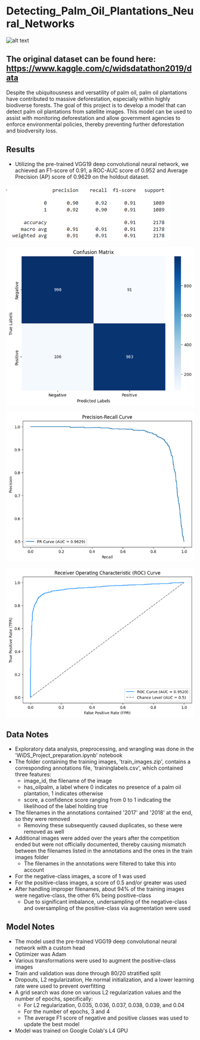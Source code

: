 # Detecting_Palm_Oil_Plantations_Neural_Networks

![alt text](https://assets.wwf.org.au/image/upload/f_auto/q_auto/v1675816625/img_aerial_view_palm_oil_plantation_sabah_borneo.jpg)

## The original dataset can be found here: https://www.kaggle.com/c/widsdatathon2019/data
Despite the ubiquitousness and versatility of palm oil, palm oil plantations have contributed to massive deforestation, especially within highly biodiverse forests. The goal of this project is to develop a model that can detect palm oil plantations from satellite images. This model can be used to assist with monitoring deforestation and allow government agencies to enforce environmental policies, thereby preventing further deforestation and biodversity loss.

## Results
- Utilizing the pre-trained VGG19 deep convolutional neural network, we achieved an F1-score of 0.91, a ROC-AUC score of 0.952 and Average Precision (AP) score of 0.9629 on the holdout dataset.
  
![alt_text](images/classification_report.png)

![alt_text](images/confusion_matrix.png)

![alt_text](images/precision_recall_curve.png)

![alt_text](images/roc_auc_curve.png)


## Data Notes
- Exploratory data analysis, preprocessing, and wrangling was done in the 'WiDS_Project_preparation.ipynb' notebook
- The folder containing the training images, 'train_images.zip', contains a corresponding annotations file, 'traininglabels.csv', which contained three features:
  - image_id, the filename of the image
  - has_oilpalm, a label where 0 indicates no presence of a palm oil plantation, 1 indicates otherwise
  - score, a confidence score ranging from 0 to 1 indicating the likelihood of the label holding true
- The filenames in the annotations contained '2017' and '2018' at the end, so they were removed
  - Removing these subsequently caused duplicates, so these were removed as well
- Additional images were added over the years after the competition ended but were not officially documented, thereby causing mismatch between the filenames listed in the annotations and the ones in the train images folder
  - The filenames in the annotations were filtered to take this into account
- For the negative-class images, a score of 1 was used
- For the positive-class images, a score of 0.5 and/or greater was used
- After handling improper filenames, about 94% of the training images were negative-class, the other 6% being positive-class
  - Due to significant imbalance, undersampling of the negative-class and oversampling of the positive-class via augmentation were used

## Model Notes
- The model used the pre-trained VGG19 deep convolutional neural network with a custom head
- Optimizer was Adam
- Various transformations were used to augment the positive-class images
- Train and validation was done through 80/20 stratified split
- Dropouts, L2 regularization, He normal initialization, and a lower learning rate were used to prevent overfitting
- A grid search was done on various L2 regularization values and the number of epochs, specifically:
  - For L2 regularization, 0.035, 0.036, 0.037, 0.038, 0.039, and 0.04
  - For the number of epochs, 3 and 4
  - The average F1 score of negative and positive classes was used to update the best model
- Model was trained on Google Colab's L4 GPU
  
